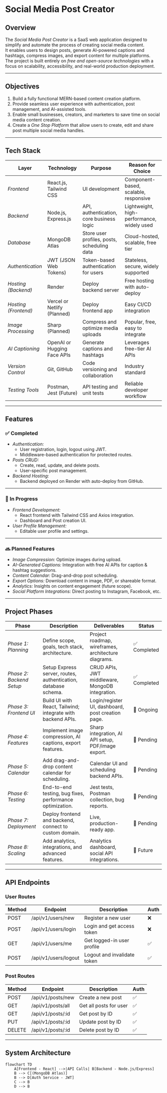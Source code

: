 # Social Media Post Creator

## Overview

The _Social Media Post Creator_ is a SaaS web application designed to simplify and automate the process of creating social media content.  
It enables users to design posts, generate AI-powered captions and hashtags, compress images, and export content for multiple platforms.  
The project is built entirely on _free and open-source technologies_ with a focus on scalability, accessibility, and real-world production deployment.

---

## Objectives

1. Build a fully functional MERN-based content creation platform.
2. Provide seamless user experience with authentication, post management, and AI-assisted tools.
3. Enable small businesses, creators, and marketers to save time on social media content creation.
4. Create a _One Stop Platform_ that allow users to create, edit and share post multiple social media handles.

---

## Tech Stack

| Layer                | Technology                  | Purpose                                     | Reason for Choice                          |
| -------------------- | --------------------------- | ------------------------------------------- | ------------------------------------------ |
| _Frontend_           | React.js, Tailwind CSS      | UI development                              | Component-based, scalable, responsive      |
| _Backend_            | Node.js, Express.js         | API, authentication, core business logic    | Lightweight, high-performance, widely used |
| _Database_           | MongoDB Atlas               | Store user profiles, posts, scheduling data | Cloud-hosted, scalable, free tier          |
| _Authentication_     | JWT (JSON Web Tokens)       | Token-based authentication for users        | Stateless, secure, widely supported        |
| _Hosting (Backend)_  | Render                      | Deploy backend server                       | Free hosting with auto-deploy              |
| _Hosting (Frontend)_ | Vercel or Netlify (Planned) | Deploy frontend app                         | Easy CI/CD integration                     |
| _Image Processing_   | Sharp (Planned)             | Compress and optimize media uploads         | Popular, free, easy to integrate           |
| _AI Captioning_      | OpenAI or Hugging Face APIs | Generate captions and hashtags              | Leverages free-tier AI APIs                |
| _Version Control_    | Git, GitHub                 | Code versioning and collaboration           | Industry standard                          |
| _Testing Tools_      | Postman, Jest (Future)      | API testing and unit tests                  | Reliable developer workflow                |

---

## Features

### ✅ Completed

- _Authentication:_
  - User registration, login, logout using JWT.
  - Middleware-based authentication for protected routes.
- _Posts CRUD:_
  - Create, read, update, and delete posts.
  - User-specific post management.
- _Backend Hosting:_
  - Backend deployed on Render with auto-deploy from GitHub.

---

### 🚧 In Progress

- _Frontend Development:_
  - React frontend with Tailwind CSS and Axios integration.
  - Dashboard and Post creation UI.
- _User Profile Management:_
  - Editable user profile and settings.

---

### 🔜 Planned Features

- _Image Compression:_ Optimize images during upload.
- _AI-Generated Captions:_ Integration with free AI APIs for caption & hashtag suggestions.
- _Content Calendar:_ Drag-and-drop post scheduling.
- _Export Options:_ Download content in image, PDF, or shareable format.
- _Analytics:_ Insights on content engagement (future scope).
- _Social Platform Integrations:_ Direct posting to Instagram, Facebook, etc.

---

## Project Phases

| Phase                    | Description                                                    | Deliverables                                        | Status       |
| ------------------------ | -------------------------------------------------------------- | --------------------------------------------------- | ------------ |
| _Phase 1: Planning_      | Define scope, goals, tech stack, architecture.                 | Project roadmap, wireframes, architecture diagrams. | ✅ Completed |
| _Phase 2: Backend Setup_ | Setup Express server, routes, authentication, database schema. | CRUD APIs, JWT middleware, MongoDB integration.     | ✅ Completed |
| _Phase 3: Frontend UI_   | Build UI with React, Tailwind; integrate with backend APIs.    | Login/register UI, dashboard, post creation page.   | 🚧 Ongoing   |
| _Phase 4: Features_      | Implement image compression, AI captions, export features.     | Sharp integration, AI API setup, PDF/image export.  | 🚧 Pending   |
| _Phase 5: Calendar_      | Add drag-and-drop content calendar for scheduling.             | Calendar UI and scheduling backend APIs.            | 🚧 Pending   |
| _Phase 6: Testing_       | End-to-end testing, bug fixes, performance optimization.       | Jest tests, Postman collection, bug reports.        | 🚧 Pending   |
| _Phase 7: Deployment_    | Deploy frontend and backend, connect to custom domain.         | Live, production-ready app.                         | 🚧 Pending   |
| _Phase 8: Scaling_       | Add analytics, integrations, and advanced features.            | Analytics dashboard, social API integrations.       | 🚧 Future    |

---

## API Endpoints

### User Routes

| Method | Endpoint             | Description                 | Auth |
| ------ | -------------------- | --------------------------- | ---- |
| POST   | /api/v1/users/new    | Register a new user         | ❌   |
| POST   | /api/v1/users/login  | Login and get access token  | ❌   |
| GET    | /api/v1/users/me     | Get logged-in user profile  | ✅   |
| POST   | /api/v1/users/logout | Logout and invalidate token | ✅   |

### Post Routes

| Method | Endpoint          | Description            | Auth |
| ------ | ----------------- | ---------------------- | ---- |
| POST   | /api/v1/posts/new | Create a new post      | ✅   |
| GET    | /api/v1/posts/all | Get all posts for user | ✅   |
| GET    | /api/v1/posts/:id | Get post by ID         | ✅   |
| PUT    | /api/v1/posts/:id | Update post by ID      | ✅   |
| DELETE | /api/v1/posts/:id | Delete post by ID      | ✅   |

---

## System Architecture

```mermaid
flowchart TD
    A[Frontend - React] -->|API Calls| B[Backend - Node.js/Express]
    B --> C[(MongoDB Atlas)]
    B --> D[Auth Service - JWT]
    C --> B
    D --> B
```

